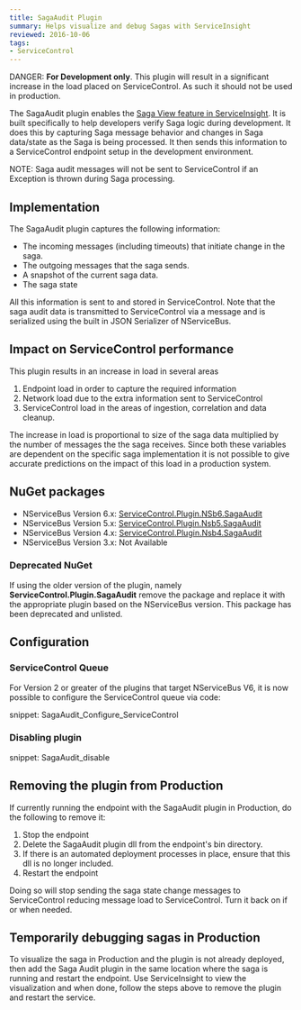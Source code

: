 ```yaml
---
title: SagaAudit Plugin
summary: Helps visualize and debug Sagas with ServiceInsight
reviewed: 2016-10-06
tags:
- ServiceControl
---
```


DANGER: **For Development only**. This plugin will result in a significant increase in the load placed on ServiceControl. As such it should not be used in production.

The SagaAudit plugin enables the [Saga View feature in ServiceInsight](/serviceinsight/#the-saga-view). It is built specifically to help developers verify Saga logic during development. It does this by capturing Saga message behavior and changes in Saga data/state as the Saga is being processed. It then sends this information to a ServiceControl endpoint setup in the development environment.

NOTE: Saga audit messages will not be sent to ServiceControl if an Exception is thrown during Saga processing.

## Implementation

The SagaAudit plugin captures the following information:

* The incoming messages (including timeouts) that initiate change in the saga.
* The outgoing messages that the saga sends.
* A snapshot of the current saga data.
* The saga state

All this information is sent to and stored in ServiceControl. Note that the saga audit data is transmitted to ServiceControl via a message and is serialized using the built in JSON Serializer of NServiceBus.


## Impact on ServiceControl performance

This plugin results in an increase in load in several areas

 1. Endpoint load in order to capture the required information
 2. Network load due to the extra information sent to ServiceControl
 3. ServiceControl load in the areas of ingestion, correlation and data cleanup.

The increase in load is proportional to size of the saga data multiplied by the number of messages the the saga receives. Since both these variables are dependent on the specific saga implementation it is not possible to give accurate predictions on the impact of this load in a production system.


## NuGet packages

* NServiceBus Version 6.x: [ServiceControl.Plugin.NSb6.SagaAudit](https://www.nuget.org/packages/ServiceControl.Plugin.Nsb6.SagaAudit)
* NServiceBus Version 5.x: [ServiceControl.Plugin.Nsb5.SagaAudit](https://www.nuget.org/packages/ServiceControl.Plugin.Nsb5.SagaAudit)
* NServiceBus Version 4.x: [ServiceControl.Plugin.Nsb4.SagaAudit](https://www.nuget.org/packages/ServiceControl.Plugin.Nsb4.SagaAudit)
* NServiceBus Version 3.x: Not Available


### Deprecated NuGet

If using the older version of the plugin, namely **ServiceControl.Plugin.SagaAudit** remove the package and replace it with the appropriate plugin based on the NServiceBus version. This package has been deprecated and unlisted.

## Configuration

### ServiceControl Queue

For Version 2 or greater of the plugins that target NServiceBus V6, it is now possible to configure the ServiceControl queue via code:

snippet: SagaAudit_Configure_ServiceControl

### Disabling plugin

snippet: SagaAudit_disable

## Removing the plugin from Production

If currently running the endpoint with the SagaAudit plugin in Production, do the following to remove it:

 1. Stop the endpoint
 2. Delete the SagaAudit plugin dll from the endpoint's bin directory. 
 3. If there is an automated deployment processes in place, ensure that this dll is no longer included.
 4. Restart the endpoint

Doing so will stop sending the saga state change messages to ServiceControl reducing message load to ServiceControl. Turn it back on if or when needed.


## Temporarily debugging sagas in Production

To visualize the saga in Production and the plugin is not already deployed, then add the Saga Audit plugin in the same location where the saga is running and restart the endpoint. Use ServiceInsight to view the visualization and when done, follow the steps above to remove the plugin and restart the service.